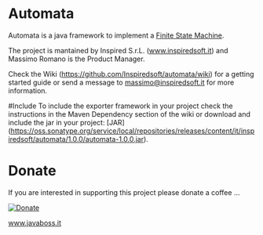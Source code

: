 # Automata

Automata is a java framework to implement a [Finite State Machine](https://en.wikipedia.org/wiki/Finite-state_machine).  

The project is mantained by Inspired S.r.L. (www.inspiredsoft.it) and Massimo Romano is the Product Manager.

Check the Wiki (https://github.com/Inspiredsoft/automata/wiki) for a getting started guide or send a message to massimo@inspiredsoft.it for more information.

#Include
To include the exporter framework in your project check the instructions in the Maven Dependency section of the wiki or download and include the jar in your project: [JAR] (https://oss.sonatype.org/service/local/repositories/releases/content/it/inspiredsoft/automata/1.0.0/automata-1.0.0.jar).

# Donate
If you are interested in supporting this project please donate a coffee ...

[![Donate](https://img.shields.io/badge/Donate-PayPal-green.svg)](https://www.paypal.com/cgi-bin/webscr?cmd=_s-xclick&hosted_button_id=SSF38JPQXNKWC)

www.javaboss.it
